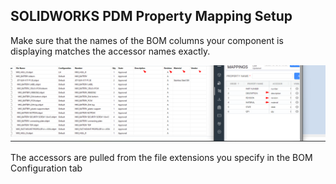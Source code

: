 ## SOLIDWORKS PDM Property Mapping Setup

Make sure that the names of the BOM columns your component is displaying matches the accessor names exactly.

![images/column_names_must_match_accessors.png](https://github.com/SharpSync/docs/blob/main/datasources/swpdm/images/column_names_must_match_accessors.png)

The accessors are pulled from the file extensions you specify in the BOM Configuration tab
